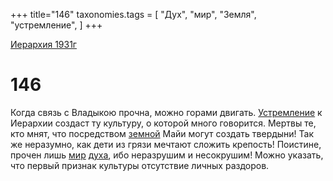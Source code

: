 +++
title="146"
taxonomies.tags = [
"Дух",
"мир",
"Земля",
"устремление",
]
+++

[Иерархия 1931г](/agni/19312)

# 146

Когда связь с Владыкою прочна, можно горами двигать. [Устремление](/tags/устремление) к Иерархии создаст ту культуру, о которой много говорится. Мертвы те, кто мнят, что посредством [земной](/tags/Земля) Майи могут создать твердыни! Так же неразумно, как дети из грязи мечтают сложить крепость! Поистине, прочен лишь [мир](/tags/мир) [духа](/tags/Дух), ибо неразрушим и несокрушим! Можно указать, что первый признак культуры отсутствие личных раздоров.   

